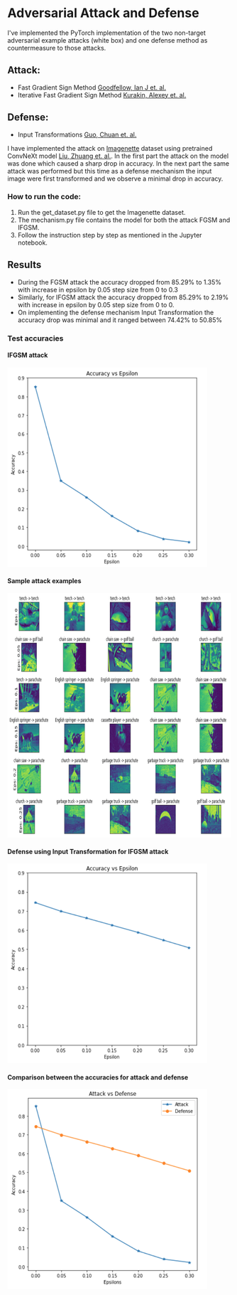 # Adversarial Attack and Defense

I've implemented the PyTorch implementation of the two non-target adversarial example attacks (white box) and one defense method as countermeasure to those attacks.

## Attack:
- Fast Gradient Sign Method [Goodfellow, Ian J et. al.](https://arxiv.org/abs/1412.6572)
- Iterative Fast Gradient Sign Method [Kurakin, Alexey et. al.](https://arxiv.org/abs/1607.02533)

## Defense:
- Input Transformations [Guo, Chuan et. al.](https://arxiv.org/abs/1711.00117)

I have implemented the attack on [Imagenette](https://s3.amazonaws.com/fast-ai-imageclas/imagenette2-320.tgz) dataset using pretrained ConvNeXt model [Liu, Zhuang et. al.](https://arxiv.org/abs/2201.03545). In the first part the attack on the model was done which caused a sharp drop in accuracy. In the next part the same attack was performed but this time as a defense mechanism the input image were first transformed and we observe a minimal drop in accuracy.

### How to run the code:

1. Run the get_dataset.py file to get the Imagenette dataset.
2. The mechanism.py file contains the model for both the attack FGSM and IFGSM.
3. Follow the instruction step by step as mentioned in the Jupyter notebook.

## Results

- During the FGSM attack the accuracy dropped from 85.29% to 1.35% with increase in epsilon by 0.05 step size from 0 to 0.3
- Similarly, for IFGSM attack the accuracy dropped from 85.29% to 2.19% with increase in epsilon by 0.05 step size from 0 to 0.
- On implementing the defense mechanism Input Transformation the accuracy drop was minimal and it ranged between 74.42% to 50.85%

### Test accuracies

#### IFGSM attack
<img src="/assets/attack-ifgsm.png" width="450" height="450">

#### Sample attack examples
<img src="/assets/attack-examples.png" width="650" height="550">

#### Defense using Input Transformation for IFGSM attack
<img src="/assets/defense-ifgsm.png" width="450" height="450">

#### Comparison between the accuracies for attack and defense
<img src="/assets/attack-defense.png" width="450" height="450">